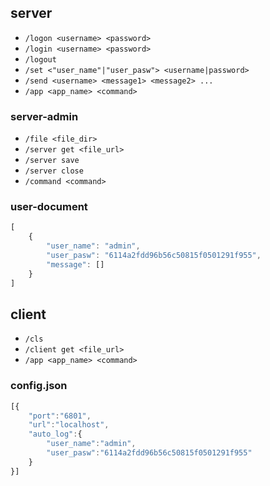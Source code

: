 ## server
- `/logon <username> <password>`
- `/login <username> <password>`
- `/logout`
- `/set <"user_name"|"user_pasw"> <username|password>`
- `/send <username> <message1> <message2> ...`
- `/app <app_name> <command>`
### server-admin
- `/file <file_dir>`
- `/server get <file_url>`
- `/server save`
- `/server close`
- `/command <command>`
### user-document
```javascript
[
    {
        "user_name": "admin",
        "user_pasw": "6114a2fdd96b56c50815f0501291f955",
        "message": []
    }
]
```

## client
- `/cls`
- `/client get <file_url>`
- `/app <app_name> <command>`
### config.json
```javascript
[{
    "port":"6801",
    "url":"localhost",
    "auto_log":{
        "user_name":"admin",
        "user_pasw":"6114a2fdd96b56c50815f0501291f955"
    }
}]
```